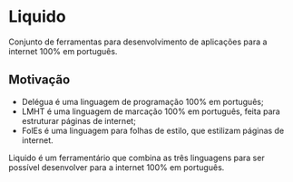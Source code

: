 # Liquido

Conjunto de ferramentas para desenvolvimento de aplicações para a internet 100% em português.

## Motivação

- Delégua é uma linguagem de programação 100% em português;
- LMHT é uma linguagem de marcação 100% em português, feita para estruturar páginas de internet;
- FolEs é uma linguagem para folhas de estilo, que estilizam páginas de internet. 

Liquido é um ferramentário que combina as três linguagens para ser possível desenvolver para a internet 100% em português.